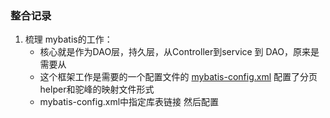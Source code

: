 ### 整合记录
1. 梳理 mybatis的工作：
   - 核心就是作为DAO层，持久层，从Controller到service 到 DAO，原来是需要从
   - 这个框架工作是需要的一个配置文件的 [mybatis-config.xml](src%2Fmain%2Fresources%2Fmybatis-config.xml) 配置了分页helper和驼峰的映射文件形式
   - mybatis-config.xml中指定库表链接 然后配置